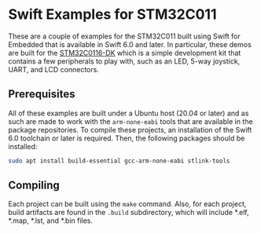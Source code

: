 # Swift Examples for STM32C011

These are a couple of examples for the STM32C011 built using Swift for Embedded that is available in Swift 6.0 and later.
In particular, these demos are built for the [STM32C0116-DK](https://www.st.com/en/evaluation-tools/stm32c0116-dk.html) which is a simple development kit that contains a few peripherals to play with, such as an LED, 5-way joystick, UART, and LCD connectors.

## Prerequisites

All of these examples are built under a Ubuntu host (20.04 or later) and as such are made to work with the `arm-none-eabi` tools that are available in the package repositories. To compile these projects, an installation of the Swift 6.0 toolchain or later is required. Then, the following packages should be installed:

```bash
sudo apt install build-essential gcc-arm-none-eabi stlink-tools
```

## Compiling

Each project can be built using the `make` command. Also, for each project, build artifacts are found in the `.build` subdirectory, which will include *.elf, *.map, *.lst, and *.bin files.
